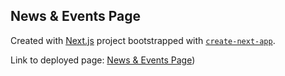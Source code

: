 ## News & Events Page

Created with [Next.js](https://nextjs.org) project bootstrapped with [`create-next-app`](https://nextjs.org/docs/app/api-reference/cli/create-next-app).

Link to deployed page: [News & Events Page](https://lumenai-three.vercel.app/articles))


